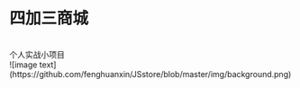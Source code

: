 四加三商城
====
<br>
个人实战小项目
<br>
![image text](https://github.com/fenghuanxin/JSstore/blob/master/img/background.png)
